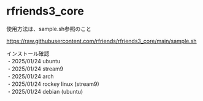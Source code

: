 # rfriends3_core
使用方法は、sample.sh参照のこと

https://raw.githubusercontent.com/rfriends/rfriends3_core/main/sample.sh

インストール確認  
・2025/01/24 ubuntu  
・2025/01/24 stream9  
・2025/01/24 arch  
・2025/01/24 rockey linux (stream9)  
・2025/01/24 debian (ubuntu)    
